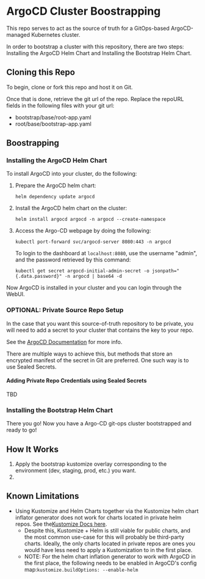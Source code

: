 # ArgoCD Cluster Boostrapping

This repo serves to act as the source of truth for a GitOps-based ArgoCD-managed Kubernetes cluster.

In order to bootstrap a cluster with this repository, there are two steps: Installing the ArgoCD  Helm Chart and Installing the Bootstrap Helm Chart.

## Cloning this Repo

To begin, clone or fork this repo and host it on Git.

Once that is done, retrieve the git url of the repo. Replace the repoURL fields in the following files with your git url:

* bootstrap/base/root-app.yaml
* root/base/bootstrap-app.yaml

## Boostrapping

### Installing the ArgoCD Helm Chart

To install ArgoCD into your cluster, do the following:

1. Prepare the ArgoCD helm chart:

   ```
   helm dependency update argocd
   ```
2. Install the ArgoCD helm chart on the cluster:

   ```
   helm install argocd argocd -n argocd --create-namespace
   ```
3. Access the Argo-CD webpage by doing the following:

   ```
   kubectl port-forward svc/argocd-server 8080:443 -n argocd
   ```

   To login to the dashboard at `localhost:8080`, use the username "admin", and the password retrieved by this command:

   ```
   kubectl get secret argocd-initial-admin-secret -o jsonpath="{.data.password}" -n argocd | base64 -d
   ```

Now ArgoCD is installed in your cluster and you can login through the WebUI.

### OPTIONAL: Private Source Repo Setup

In the case that you want this source-of-truth repository to be private, you will need to add a secret to your cluster that contains the key to your repo.

See the [ArgoCD Documentation](https://argo-cd.readthedocs.io/en/stable/operator-manual/declarative-setup/#repositories) for more info.

There are multiple ways to achieve this, but methods that store an encrypted manifest of the secret in Git are preferred. One such way is to use Sealed Secrets.

#### Adding Private Repo Credentials using Sealed Secrets

TBD

### Installing the Bootstrap Helm Chart

There you go! Now you have a Argo-CD git-ops cluster bootstrapped and ready to go!

## How It Works

1. Apply the bootstrap kustomize overlay corresponding to the environment (dev, staging, prod, etc.) you want.
2.

## Known Limitations

* Using Kustomize and Helm Charts together via the Kustomize helm chart inflator generator does not work for charts located in private helm repos. See the[Kustomize Docs here](https://kubectl.docs.kubernetes.io/references/kustomize/kustomization/helmcharts/#the-current-builtin).
  * Despite this, Kustomize + Helm is still viable for public charts, and the most common use-case for this will probably be third-party charts. Ideally, the only charts located in private repos are ones you would have less need to apply a Kustomization to in the first place.
  * NOTE: For the helm chart inflation generator to work with ArgoCD in the first place, the following needs to be enabled in ArgoCD's config map:`kustomize.buildOptions: --enable-helm `
